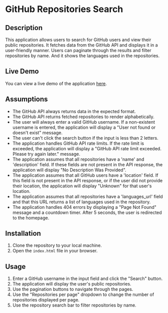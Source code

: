 # GitHub Repositories Search

## Description
This application allows users to search for GitHub users and view their public repositories. It fetches data from the GitHub API and displays it in a user-friendly manner. Users can paginate through the results and filter repositories by name. And it shows the languages used in the repositories.

## Live Demo
You can view a live demo of the application [here](https://git-hub-repositories-search-five.vercel.app/).

## Assumptions
- The GitHub API always returns data in the expected format.
- The GitHub API returns fetched repositories to render alphabetically.
- The user will always enter a valid GitHub username. If a non-existent username is entered, the application will display a "User not found or doesn't exist" message.
- The user can't click the search button if the input is less than 2 letters.
- The application handles GitHub API rate limits. If the rate limit is exceeded, the application will display a "GitHub API rate limit exceeded. Please try again later." message.
- The application assumes that all repositories have a 'name' and 'description' field. If these fields are not present in the API response, the application will display "No Description Was Provided".
- The application assumes that all GitHub users have a 'location' field. If this field is not present in the API response, or if the user did not provide their location, the application will display "Unknown" for that user's location.
- The application assumes that all repositories have a 'languages_url' field and that this URL returns a list of languages used in the repository.
- The application handles 404 errors by displaying a "Page Not Found" message and a countdown timer. After 5 seconds, the user is redirected to the homepage.

## Installation
1. Clone the repository to your local machine.
2. Open the `index.html` file in your browser.

## Usage
1. Enter a GitHub username in the input field and click the "Search" button.
2. The application will display the user's public repositories.
3. Use the pagination buttons to navigate through the pages.
4. Use the "Repositories per page" dropdown to change the number of repositories displayed per page.
5. Use the repository search bar to filter repositories by name.